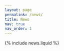 ```yaml
---
layout: page
permalink: /news/
title: News
nav: true
nav_order: 1
---
```


{% include news.liquid %}
